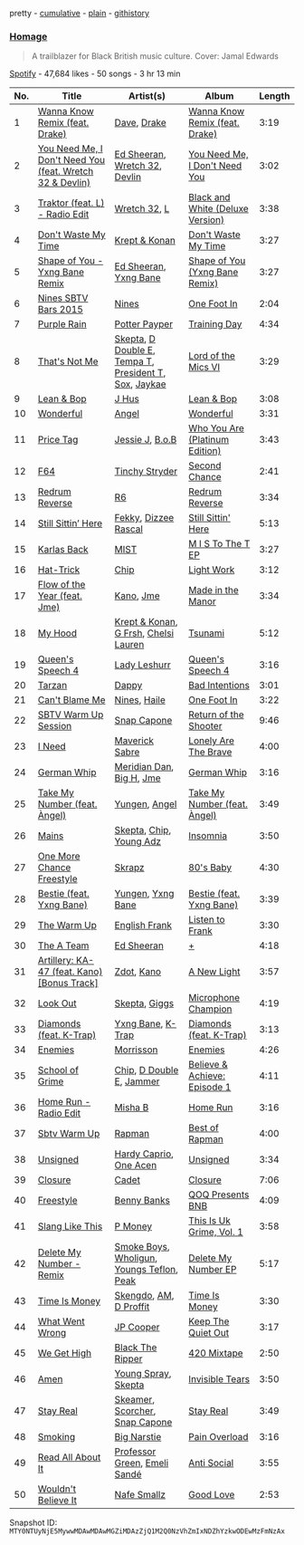 pretty - [cumulative](/playlists/cumulative/37i9dQZF1DX6iFz8juuQdH.md) - [plain](/playlists/plain/37i9dQZF1DX6iFz8juuQdH) - [githistory](https://github.githistory.xyz/mackorone/spotify-playlist-archive/blob/main/playlists/plain/37i9dQZF1DX6iFz8juuQdH)

### [Homage](https://open.spotify.com/playlist/37i9dQZF1DX6iFz8juuQdH)

> A trailblazer for Black British music culture\. Cover: Jamal Edwards

[Spotify](https://open.spotify.com/user/spotify) - 47,684 likes - 50 songs - 3 hr 13 min

| No. | Title | Artist(s) | Album | Length |
|---|---|---|---|---|
| 1 | [Wanna Know Remix \(feat\. Drake\)](https://open.spotify.com/track/7bPLo5Fv7h15E2fW3g1mVQ) | [Dave](https://open.spotify.com/artist/6Ip8FS7vWT1uKkJSweANQK), [Drake](https://open.spotify.com/artist/3TVXtAsR1Inumwj472S9r4) | [Wanna Know Remix \(feat\. Drake\)](https://open.spotify.com/album/58w0f9JJztUe8vXg9C0WwD) | 3:19 |
| 2 | [You Need Me, I Don't Need You \(feat\. Wretch 32 & Devlin\)](https://open.spotify.com/track/4NNn8mWIyBqArxtQ867eIi) | [Ed Sheeran](https://open.spotify.com/artist/6eUKZXaKkcviH0Ku9w2n3V), [Wretch 32](https://open.spotify.com/artist/0T2sGLJKge2eaFmZJxX7sq), [Devlin](https://open.spotify.com/artist/7Ks3elJhSP20mD04lgiA68) | [You Need Me, I Don't Need You](https://open.spotify.com/album/2b9Zf72wY6kwvcblYXtB4q) | 3:02 |
| 3 | [Traktor \(feat\. L\) \- Radio Edit](https://open.spotify.com/track/3vRN8ZmmbU5dROagXs8WnP) | [Wretch 32](https://open.spotify.com/artist/0T2sGLJKge2eaFmZJxX7sq), [L](https://open.spotify.com/artist/6RKkv8ifCycviCLGwiiNmw) | [Black and White \(Deluxe Version\)](https://open.spotify.com/album/52AfRgDqPclEqT8lO7jeNT) | 3:38 |
| 4 | [Don't Waste My Time](https://open.spotify.com/track/340NhlJst6qemAoMq34BuA) | [Krept & Konan](https://open.spotify.com/artist/31lnFZEM6ysvjOx59VyxRE) | [Don't Waste My Time](https://open.spotify.com/album/4ZyhknE4nDmfzdwpgugCVA) | 3:27 |
| 5 | [Shape of You \- Yxng Bane Remix](https://open.spotify.com/track/31OUf7myzRshUdO8aQpEPH) | [Ed Sheeran](https://open.spotify.com/artist/6eUKZXaKkcviH0Ku9w2n3V), [Yxng Bane](https://open.spotify.com/artist/5AbLpsnTQVNB3OEadYiVrK) | [Shape of You \(Yxng Bane Remix\)](https://open.spotify.com/album/6y6RDTPqAox4sTHfy1piVX) | 3:27 |
| 6 | [Nines SBTV Bars 2015](https://open.spotify.com/track/3QwyqPWbuIQa7Gqf5U1hRs) | [Nines](https://open.spotify.com/artist/0tPKcpC8yXpfdWXFcN7Vwr) | [One Foot In](https://open.spotify.com/album/20P7AYaleRjg3IOcehylSD) | 2:04 |
| 7 | [Purple Rain](https://open.spotify.com/track/6y0ZkkmpDHPv3mYk8Mpxnc) | [Potter Payper](https://open.spotify.com/artist/7bZpYWk0ZZN7CkOeXbAY0Z) | [Training Day](https://open.spotify.com/album/12oTSGsDE0iB9kWhaBqT0o) | 4:34 |
| 8 | [That's Not Me](https://open.spotify.com/track/0cuvQQT0HME0Q9LiqUMgcK) | [Skepta](https://open.spotify.com/artist/2p1fiYHYiXz9qi0JJyxBzN), [D Double E](https://open.spotify.com/artist/6bwkMlweHsBCpI2a0C5nnN), [Tempa T](https://open.spotify.com/artist/5itdSz26wZC57bo3dhQTPq), [President T](https://open.spotify.com/artist/1jVgvfKynkRWY4SymwtOBS), [Sox](https://open.spotify.com/artist/4H2eRjo026SeirLhTBpuZi), [Jaykae](https://open.spotify.com/artist/1sLYZv95ZXwVfyGHan5w45) | [Lord of the Mics VI](https://open.spotify.com/album/1xmniMJm9TRlc0614PXUnX) | 3:29 |
| 9 | [Lean & Bop](https://open.spotify.com/track/3Pw0GqxFrLKEwTVdThYd0Q) | [J Hus](https://open.spotify.com/artist/2a0uxJgbvvIRI4GX8pYfcr) | [Lean & Bop](https://open.spotify.com/album/2C6helf8GTGXkMtK6aCjrm) | 3:08 |
| 10 | [Wonderful](https://open.spotify.com/track/4ChNZw58mP6I1KUY3bZ2GR) | [Angel](https://open.spotify.com/artist/6RIJu05yhEIYskbVgxmk3R) | [Wonderful](https://open.spotify.com/album/5KM67lcMbD8U431ho77SyM) | 3:31 |
| 11 | [Price Tag](https://open.spotify.com/track/5mvKuE9Lf9ARVXVXA32kK9) | [Jessie J](https://open.spotify.com/artist/2gsggkzM5R49q6jpPvazou), [B.o.B](https://open.spotify.com/artist/5ndkK3dpZLKtBklKjxNQwT) | [Who You Are \(Platinum Edition\)](https://open.spotify.com/album/3ga4adzUpLaS2LDcoqfs2r) | 3:43 |
| 12 | [F64](https://open.spotify.com/track/7lQLBHyCOwMYozS0qE51oT) | [Tinchy Stryder](https://open.spotify.com/artist/7h2Y48bG543JDzEed383cx) | [Second Chance](https://open.spotify.com/album/3GGh7rxiTI2MMT8o0xlBEt) | 2:41 |
| 13 | [Redrum Reverse](https://open.spotify.com/track/4t7jZtTX3mrmeM8cpzezMm) | [R6](https://open.spotify.com/artist/4SuG4WyuUZyY6GV67PgMhS) | [Redrum Reverse](https://open.spotify.com/album/18zUfwDpwcZwtEIsvTpUHV) | 3:34 |
| 14 | [Still Sittin’ Here](https://open.spotify.com/track/7jMAyXhlXiriURG2NV0sdt) | [Fekky](https://open.spotify.com/artist/0lVH4ReyYkoPMxFDzCQSgO), [Dizzee Rascal](https://open.spotify.com/artist/0gusqTJKxtU1UTmNRMHZcv) | [Still Sittin' Here](https://open.spotify.com/album/6BFSIpGl2hv15eyDB9IHRD) | 5:13 |
| 15 | [Karlas Back](https://open.spotify.com/track/5Cg7ww1v1IG2STcLi9ckGL) | [MIST](https://open.spotify.com/artist/63X1WKthLQidtqxxO2sgeq) | [M I S To The T EP](https://open.spotify.com/album/2eqagdZLO5MZGnk4lmwkxa) | 3:27 |
| 16 | [Hat\-Trick](https://open.spotify.com/track/1Obt05Xx0zDNFRRh2TmQ8n) | [Chip](https://open.spotify.com/artist/0tJCNteqwm7LmRZ6KWr8GT) | [Light Work](https://open.spotify.com/album/3POW6Oqn28XPYbXor8ocuU) | 3:12 |
| 17 | [Flow of the Year \(feat\. Jme\)](https://open.spotify.com/track/71sy4dZihQ1vkthU7DKpGy) | [Kano](https://open.spotify.com/artist/50nN8IFD4xA67fI4jYbLV4), [Jme](https://open.spotify.com/artist/4IZLJdhHCqAvT4pjn8TLH5) | [Made in the Manor](https://open.spotify.com/album/5AF0uxDdW2IKi3r8jqVgmq) | 3:34 |
| 18 | [My Hood](https://open.spotify.com/track/6pP5DPx2U8MqEhsxyKQAQ7) | [Krept & Konan](https://open.spotify.com/artist/31lnFZEM6ysvjOx59VyxRE), [G Frsh](https://open.spotify.com/artist/53Tazttwm8EIO8a8tI38QK), [Chelsi Lauren](https://open.spotify.com/artist/0UcOp5BbRUTpA9dnlXRDzH) | [Tsunami](https://open.spotify.com/album/0bkOODK2LcUmmWJCujbvud) | 5:12 |
| 19 | [Queen's Speech 4](https://open.spotify.com/track/2l4UVfs8CyBJWLqUmjekDw) | [Lady Leshurr](https://open.spotify.com/artist/1Bk2KyFVMN5PeyVyDIiLqF) | [Queen's Speech 4](https://open.spotify.com/album/6p1yAti1CrKEMHD4wzgzXI) | 3:16 |
| 20 | [Tarzan](https://open.spotify.com/track/4SSK7Jn6gsCRDc17KBb1pL) | [Dappy](https://open.spotify.com/artist/4q6hTJmeYXCwp0ivdtoSWA) | [Bad Intentions](https://open.spotify.com/album/4m5wClCWazuDIzcGQ3hYQ2) | 3:01 |
| 21 | [Can't Blame Me](https://open.spotify.com/track/4KJaSezrxiZmQfoBQUry7g) | [Nines](https://open.spotify.com/artist/0tPKcpC8yXpfdWXFcN7Vwr), [Haile](https://open.spotify.com/artist/0tuUIxmkyJOzUoJO1kdAi4) | [One Foot In](https://open.spotify.com/album/20P7AYaleRjg3IOcehylSD) | 3:22 |
| 22 | [SBTV Warm Up Session](https://open.spotify.com/track/1282uTBxNxRBRxc7Q7LTcI) | [Snap Capone](https://open.spotify.com/artist/3VPxstOu7nMAaOrD3hhUR1) | [Return of the Shooter](https://open.spotify.com/album/55Ngz3sKXDxQwH0qhiIyZI) | 9:46 |
| 23 | [I Need](https://open.spotify.com/track/4TOnziP6TsZ6dD7RzEVEqG) | [Maverick Sabre](https://open.spotify.com/artist/0ukgrNYk51TkMQr0f2Br4Q) | [Lonely Are The Brave](https://open.spotify.com/album/0GwWmKEUgzykmMXPYX93ba) | 4:00 |
| 24 | [German Whip](https://open.spotify.com/track/6T9ZqPIWm4I4vygRZwgpJv) | [Meridian Dan](https://open.spotify.com/artist/5UhqlN0em1N4hDjegJD1Lg), [Big H](https://open.spotify.com/artist/5bPMrj2JeYuaAqA807hw7I), [Jme](https://open.spotify.com/artist/4IZLJdhHCqAvT4pjn8TLH5) | [German Whip](https://open.spotify.com/album/2w1jh4sQHf253x0XspJhih) | 3:16 |
| 25 | [Take My Number \(feat\. Àngel\)](https://open.spotify.com/track/7CmpcdLcegSsqn0h83iwm2) | [Yungen](https://open.spotify.com/artist/3ijd7T9kkzgvfx1az6Z3wj), [Angel](https://open.spotify.com/artist/6RIJu05yhEIYskbVgxmk3R) | [Take My Number \(feat\. Àngel\)](https://open.spotify.com/album/0y5Y14ueR4CB2HBDvoyHYD) | 3:49 |
| 26 | [Mains](https://open.spotify.com/track/3kY7f3qkk184PsKPylIEes) | [Skepta](https://open.spotify.com/artist/2p1fiYHYiXz9qi0JJyxBzN), [Chip](https://open.spotify.com/artist/0tJCNteqwm7LmRZ6KWr8GT), [Young Adz](https://open.spotify.com/artist/396eHybVCEUr0PcED4yFga) | [Insomnia](https://open.spotify.com/album/3BZyfvmDgZFXqCGJpYt7ES) | 3:50 |
| 27 | [One More Chance Freestyle](https://open.spotify.com/track/2iBk5z1JNM0SjYJnZAg93C) | [Skrapz](https://open.spotify.com/artist/67R8l2OLqGwA9V4BKllYQY) | [80's Baby](https://open.spotify.com/album/5ahPmRn5UohSVU7Dy8MvU3) | 4:30 |
| 28 | [Bestie \(feat\. Yxng Bane\)](https://open.spotify.com/track/638s8Qi75q1pXjuH86fJX7) | [Yungen](https://open.spotify.com/artist/3ijd7T9kkzgvfx1az6Z3wj), [Yxng Bane](https://open.spotify.com/artist/5AbLpsnTQVNB3OEadYiVrK) | [Bestie \(feat\. Yxng Bane\)](https://open.spotify.com/album/7JlEQYvZ3DU78w1N2Yzb4T) | 3:39 |
| 29 | [The Warm Up](https://open.spotify.com/track/15z97NWlUTAJfJfwgs8Qnq) | [English Frank](https://open.spotify.com/artist/4dTGh2FNbVfDDyUDUHS6xe) | [Listen to Frank](https://open.spotify.com/album/2jSFtTfRC8dZjNqcd33cpx) | 3:30 |
| 30 | [The A Team](https://open.spotify.com/track/1VdZ0vKfR5jneCmWIUAMxK) | [Ed Sheeran](https://open.spotify.com/artist/6eUKZXaKkcviH0Ku9w2n3V) | [+](https://open.spotify.com/album/0W5GGnapMz0VwemQvJDqa7) | 4:18 |
| 31 | [Artillery: KA\-47 \(feat\. Kano\) \[Bonus Track\]](https://open.spotify.com/track/6Tkn18p1OjoiIVZm1ceJoW) | [Zdot](https://open.spotify.com/artist/3Vg8iAEbLFGTO3ZqPtlIsN), [Kano](https://open.spotify.com/artist/3VxxiOvTgvzZDoTqTxz6ss) | [A New Light](https://open.spotify.com/album/5sZTabKRfOKeVwjDG3SDr2) | 3:57 |
| 32 | [Look Out](https://open.spotify.com/track/4eBxXC8Gknerc35BsQ424w) | [Skepta](https://open.spotify.com/artist/2p1fiYHYiXz9qi0JJyxBzN), [Giggs](https://open.spotify.com/artist/3S0tlB4fE7ChxI2pWz8Xip) | [Microphone Champion](https://open.spotify.com/album/5pgSLDET4rMkAok3X4k0wP) | 4:19 |
| 33 | [Diamonds \(feat\. K\-Trap\)](https://open.spotify.com/track/7pJCJT5fy3xij85G754uoz) | [Yxng Bane](https://open.spotify.com/artist/5AbLpsnTQVNB3OEadYiVrK), [K\-Trap](https://open.spotify.com/artist/39XT9gMoNmMCOlvTTR273m) | [Diamonds \(feat\. K\-Trap\)](https://open.spotify.com/album/3bTKHiU5IJTQsBwIaHxweB) | 3:13 |
| 34 | [Enemies](https://open.spotify.com/track/7BgA1dRpUOToQyedqeba0v) | [Morrisson](https://open.spotify.com/artist/3bn93QEHOITZ4ARuiZdfRA) | [Enemies](https://open.spotify.com/album/72cmvi4GvvnQmNQrgJv4ZN) | 4:26 |
| 35 | [School of Grime](https://open.spotify.com/track/6LYLyj4u9h7Fdd4hj7orKZ) | [Chip](https://open.spotify.com/artist/0tJCNteqwm7LmRZ6KWr8GT), [D Double E](https://open.spotify.com/artist/6bwkMlweHsBCpI2a0C5nnN), [Jammer](https://open.spotify.com/artist/4xgV1UcvsrLM4rQrjTjwNw) | [Believe & Achieve: Episode 1](https://open.spotify.com/album/6juc7FCEHM5jrh3lfNDlVa) | 4:11 |
| 36 | [Home Run \- Radio Edit](https://open.spotify.com/track/5zmjbdUnLBADa6fLYspAjt) | [Misha B](https://open.spotify.com/artist/0cIZcRSLrI9xDci5X5VFns) | [Home Run](https://open.spotify.com/album/5hz2uryTKS0glDjQxJP9xP) | 3:16 |
| 37 | [Sbtv Warm Up](https://open.spotify.com/track/1O70qmg4WupeGWh6hKAesi) | [Rapman](https://open.spotify.com/artist/6Hsj5SMjd58bxrw7I0qfyi) | [Best of Rapman](https://open.spotify.com/album/5E1xPwWq8Ud0JHYLEERNjN) | 4:00 |
| 38 | [Unsigned](https://open.spotify.com/track/4qk6Ne4UQNOuVCJF6nWbkm) | [Hardy Caprio](https://open.spotify.com/artist/7FqkRutc4zWMrnEAUv3Xwd), [One Acen](https://open.spotify.com/artist/16plk1BhihSieDutGFbLt8) | [Unsigned](https://open.spotify.com/album/7qZmr5lS17AfgZavox2ZpG) | 3:34 |
| 39 | [Closure](https://open.spotify.com/track/0lDBLaFI3vjLBQG8suphln) | [Cadet](https://open.spotify.com/artist/1Gm0kKaDx4GH6pQF88rjSK) | [Closure](https://open.spotify.com/album/0xG2otGpbTqK7aoQdBIBr9) | 7:06 |
| 40 | [Freestyle](https://open.spotify.com/track/2q2MZ42PomWxEnOJPdjVwu) | [Benny Banks](https://open.spotify.com/artist/6VkIVwkujaxm1wSNdhjUrg) | [QOQ Presents BNB](https://open.spotify.com/album/2CUeOdRmAxrJnkBVtxPdrz) | 4:09 |
| 41 | [Slang Like This](https://open.spotify.com/track/6Ctt3tyRv1IPg4b2aNvKc0) | [P Money](https://open.spotify.com/artist/6WjX4pepHwXa85B9KMk0PY) | [This Is Uk Grime, Vol\. 1](https://open.spotify.com/album/5gmCwbvyQVxRfpgD9tipkI) | 3:58 |
| 42 | [Delete My Number \- Remix](https://open.spotify.com/track/5cskkXX1Z2xH1cfmJcXI6F) | [Smoke Boys](https://open.spotify.com/artist/0ZnmpHEiVrHpbyRqDYjnTL), [Wholigun](https://open.spotify.com/artist/6hCJqylRG4neytejaZrDZN), [Youngs Teflon](https://open.spotify.com/artist/5tdTldHOWl0iRO4jtII6tv), [Peak](https://open.spotify.com/artist/3QgcIum4pTLqH6v1WuBeKM) | [Delete My Number EP](https://open.spotify.com/album/40dPhGXVO9KnXAbU89IVFz) | 5:17 |
| 43 | [Time Is Money](https://open.spotify.com/track/4nxtJjOXqJn8SSwk5j1Emt) | [Skengdo](https://open.spotify.com/artist/3LmkRGuUav9Un8TDMjwKSg), [AM](https://open.spotify.com/artist/6qYIqnnJM4TkFtVKiqQgmm), [D Proffit](https://open.spotify.com/artist/1yPUttnkZ82L1DQ6dHlk5o) | [Time Is Money](https://open.spotify.com/album/5A67bgyrb4D2IpPXdpK7ud) | 3:30 |
| 44 | [What Went Wrong](https://open.spotify.com/track/6xuqLyh42tE6TRZ8faSJaj) | [JP Cooper](https://open.spotify.com/artist/4kYGAK2zu9EAomwj3hXkXy) | [Keep The Quiet Out](https://open.spotify.com/album/5yHLPEdRVyFd1f7crMeFXw) | 3:17 |
| 45 | [We Get High](https://open.spotify.com/track/2PZk8e4xpOI0nniI9Ds06O) | [Black The Ripper](https://open.spotify.com/artist/20vZpNNaMMmBFtVv0dIItq) | [420 Mixtape](https://open.spotify.com/album/3zgVBVuG9PBt3qXK03dEjo) | 2:50 |
| 46 | [Amen](https://open.spotify.com/track/7Jo2eo293IQHcrhqr52DpH) | [Young Spray](https://open.spotify.com/artist/1491IfXdDnzzb15csPoJuD), [Skepta](https://open.spotify.com/artist/2p1fiYHYiXz9qi0JJyxBzN) | [Invisible Tears](https://open.spotify.com/album/3ugBCALPbZICY0EVpINgFs) | 3:50 |
| 47 | [Stay Real](https://open.spotify.com/track/3krcw1tbykDXTCuVBsW6BY) | [Skeamer](https://open.spotify.com/artist/41xoRYSbjQYUo5kX40PQmj), [Scorcher](https://open.spotify.com/artist/2BYHpYwXO4zi36Tf3pEH5n), [Snap Capone](https://open.spotify.com/artist/3VPxstOu7nMAaOrD3hhUR1) | [Stay Real](https://open.spotify.com/album/7GKxcZG673RJIdi5KzkDV8) | 3:49 |
| 48 | [Smoking](https://open.spotify.com/track/2zt558rpdKoG3ObsSQP5Ec) | [Big Narstie](https://open.spotify.com/artist/4ITNzglfuGtfHgDu29GIMW) | [Pain Overload](https://open.spotify.com/album/0jAO2QToadS3N84ob0v6lc) | 3:16 |
| 49 | [Read All About It](https://open.spotify.com/track/0ThnKvHAA1FZMHCROv431s) | [Professor Green](https://open.spotify.com/artist/0oJM3iJjMdzgsd4z5VHQvw), [Emeli Sandé](https://open.spotify.com/artist/7sfgqEdoeBTjd8lQsPT3Cy) | [Anti Social](https://open.spotify.com/album/21JkyIck2ZYx6mFVmF82t8) | 3:55 |
| 50 | [Wouldn't Believe It](https://open.spotify.com/track/69NaXyzYkA80YxqifSK27T) | [Nafe Smallz](https://open.spotify.com/artist/3dKjmeRZcSUw617CoMzEA0) | [Good Love](https://open.spotify.com/album/6wBCJEnx8mfR7R1mCEEwSo) | 2:53 |

Snapshot ID: `MTY0NTUyNjE5MywwMDAwMDAwMGZiMDAzZjQ1M2Q0NzVhZmIxNDZhYzkwODEwMzFmNzAx`
